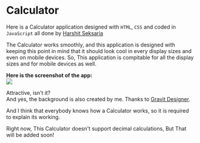 # Calculator
Here is a Calculator application designed with `HTML`, `CSS` and coded in `JavaScript` all done by [Harshit Seksaria](https://github.com/HarshitSeksaria)

The Calculator works smoothly, and this application is designed with keeping this point in mind that it should look cool in every display sizes and even on mobile devices.
So, This application is compitable for all the display sizes and for mobile devices as well.

**Here is the screenshot of the app:**  
![](https://i.stack.imgur.com/fUw2W.png)

Attractive, isn't it?  
And yes, the background is also created by me. Thanks to [Gravit Designer](https://www.designer.io/).

And I think that everybody knows how a Calculator works, so it is required to explain its working.

Right now, This Calculator doesn't support decimal calculations, But That will be added soon!
